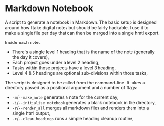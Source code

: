 # Markdown Notebook

A script to generate a notebook in Markdown. The basic setup is designed around how I take digital notes but should be fairly hackable. I use it to make a single file per day that can then be merged into a single hmtl export.

Inside each note:

* There's a single level 1 heading that is the name of the note (generally the day it covers),
* Each project goes under a level 2 heading,
* Tasks within those projects have a level 3 heading,
* Level 4 & 5 headings are optional sub-divisions within those tasks,

The script is designed to be called from the command-line. It takes a directory passed as a positional argument and a number of flags:

* ```-m```/```--make_note``` generates a note for the current day,
* ```-i```/```--initialise_notebook``` generates a blank notebook in the directory,
* ```-r```/```--render_all``` merges all markdown files and renders them into a single html output,
* ```-c```/```--clean_headings``` runs a simple heading cleanup routine,
